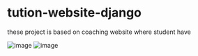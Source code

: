 # tution-website-django
these project is based on coaching website where student have

![image](https://github.com/kuldeepkd0603/tution-website-django/assets/151425727/ec51e5bc-3dca-4076-b89b-39a191fd003a)
![image](https://github.com/kuldeepkd0603/tution-website-django/assets/151425727/56d29344-772c-4be8-b2b3-b3d5d2ceb026)
